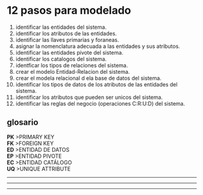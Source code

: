 # 12 pasos para modelado

1. identificar las entidades del sistema.
2. identificar los atributos de las entidades.
3. identificar las llaves primarias y foraneas.
4. asignar la nomenclatura adecuada a las entidades y sus atributos.
5. identificar las entidades pivote del sistema.
6. identificar los catalogos del sistema.
7. identficar los tipos de relaciones del sistema.
8. crear el modelo Entidad-Relacion del sistema.
9. crear el modela relacional d ela base de datos del sistema.
10. identificar los tipos de datos de los atributos de las entidades del sistema.
11. identificar los atributos que pueden ser unicos del sistema.
12. identificar las reglas del negocio (operaciones C:R:U:D) del sistema.

## glosario

**PK** >PRIMARY KEY  
**FK** >FOREIGN KEY  
**ED** >ENTIDAD DE DATOS  
**EP** >ENTIDAD PIVOTE  
**EC** >ENTIDAD CATÁLOGO  
**UQ** >UNIQUE ATTRIBUTE  

---

---

---
